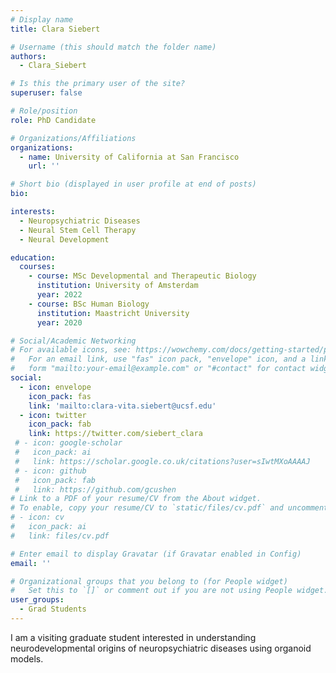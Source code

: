 ```yaml
---
# Display name
title: Clara Siebert

# Username (this should match the folder name)
authors:
  - Clara_Siebert

# Is this the primary user of the site?
superuser: false

# Role/position
role: PhD Candidate

# Organizations/Affiliations
organizations:
  - name: University of California at San Francisco
    url: ''

# Short bio (displayed in user profile at end of posts)
bio: 

interests:
  - Neuropsychiatric Diseases
  - Neural Stem Cell Therapy
  - Neural Development

education:
  courses:
    - course: MSc Developmental and Therapeutic Biology
      institution: University of Amsterdam
      year: 2022
    - course: BSc Human Biology
      institution: Maastricht University
      year: 2020

# Social/Academic Networking
# For available icons, see: https://wowchemy.com/docs/getting-started/page-builder/#icons
#   For an email link, use "fas" icon pack, "envelope" icon, and a link in the
#   form "mailto:your-email@example.com" or "#contact" for contact widget.
social:
  - icon: envelope
    icon_pack: fas
    link: 'mailto:clara-vita.siebert@ucsf.edu'
  - icon: twitter
    icon_pack: fab
    link: https://twitter.com/siebert_clara
 # - icon: google-scholar
 #   icon_pack: ai
 #   link: https://scholar.google.co.uk/citations?user=sIwtMXoAAAAJ
 # - icon: github
 #   icon_pack: fab
 #   link: https://github.com/gcushen
# Link to a PDF of your resume/CV from the About widget.
# To enable, copy your resume/CV to `static/files/cv.pdf` and uncomment the lines below.
# - icon: cv
#   icon_pack: ai
#   link: files/cv.pdf

# Enter email to display Gravatar (if Gravatar enabled in Config)
email: ''

# Organizational groups that you belong to (for People widget)
#   Set this to `[]` or comment out if you are not using People widget.
user_groups:
  - Grad Students
---
```


I am a visiting graduate student interested in understanding neurodevelopmental origins of neuropsychiatric diseases using organoid models.